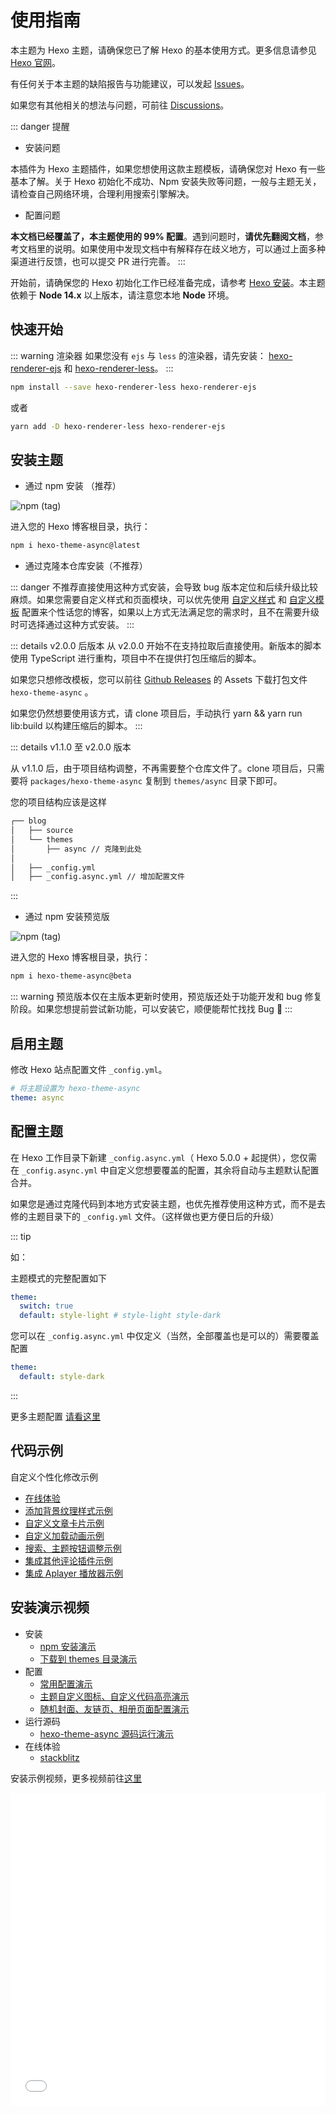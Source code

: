 # 使用指南

本主题为 Hexo 主题，请确保您已了解 Hexo 的基本使用方式。更多信息请参见 [Hexo 官网](https://hexo.io/)。

有任何关于本主题的缺陷报告与功能建议，可以发起 [Issues](https://github.com/MaLuns/hexo-theme-async/issues)。

如果您有其他相关的想法与问题，可前往 [Discussions](https://github.com/MaLuns/hexo-theme-async/discussions)。

<!-- 也可前往 [QQ 群](https://jq.qq.com/?_wv=1027&k=0hEe5D0U)，进行反馈。 -->

::: danger 提醒

- 安装问题

本插件为 Hexo 主题插件，如果您想使用这款主题模板，请确保您对 Hexo 有一些基本了解。关于 Hexo 初始化不成功、Npm 安装失败等问题，一般与主题无关，请检查自己网络环境，合理利用搜索引擎解决。

- 配置问题

**本文档已经覆盖了，本主题使用的 99% 配置**。遇到问题时，**请优先翻阅文档**，参考文档里的说明。如果使用中发现文档中有解释存在歧义地方，可以通过上面多种渠道进行反馈，也可以提交 PR 进行完善。
:::

开始前，请确保您的 Hexo 初始化工作已经准备完成，请参考 [Hexo 安装](https://hexo.io/zh-cn/docs/)。本主题依赖于 **Node 14.x** 以上版本，请注意您本地 **Node** 环境。

## 快速开始

::: warning 渲染器
如果您没有 `ejs` 与 `less` 的渲染器，请先安装：
[hexo-renderer-ejs](https://github.com/hexojs/hexo-renderer-ejs) 和 [hexo-renderer-less](https://github.com/hexojs/hexo-renderer-less)。
:::

```bash
npm install --save hexo-renderer-less hexo-renderer-ejs
```

或者

```bash
yarn add -D hexo-renderer-less hexo-renderer-ejs
```

## 安装主题

- 通过 npm 安装 （推荐）

![npm (tag)](https://img.shields.io/npm/v/hexo-theme-async/latest?color=red&label=hexo-theme-async%40latest&logo=npm&style=for-the-badge)

进入您的 Hexo 博客根目录，执行：

```bash
npm i hexo-theme-async@latest
```

- 通过克隆本仓库安装（不推荐）

::: danger
不推荐直接使用这种方式安装，会导致 bug 版本定位和后续升级比较麻烦。如果您需要自定义样式和页面模块，可以优先使用 [自定义样式](./config.html#自定义样式-style) 和 [自定义模板](./config.html#自定义模板-layout) 配置来个性话您的博客，如果以上方式无法满足您的需求时，且不在需要升级时可选择通过这种方式安装。
:::

::: details v2.0.0 后版本
从 v2.0.0 开始不在支持拉取后直接使用。新版本的脚本使用 TypeScript 进行重构，项目中不在提供打包压缩后的脚本。

如果您只想修改模板，您可以前往 [Github Releases](https://github.com/MaLuns/hexo-theme-async/releases) 的 Assets 下载打包文件 `hexo-theme-async` 。

如果您仍然想要使用该方式，请 clone 项目后，手动执行 yarn && yarn run lib:build 以构建压缩后的脚本。
:::

::: details v1.1.0 至 v2.0.0 版本

从 v1.1.0 后，由于项目结构调整，不再需要整个仓库文件了。clone 项目后，只需要将 `packages/hexo-theme-async` 复制到 `themes/async` 目录下即可。

您的项目结构应该是这样

```txt {4,7}
┌── blog
│   ├── source
│   └── themes
│       ├── async // 克隆到此处
│
│   ├── _config.yml
│   ├── _config.async.yml // 增加配置文件
```

:::

- 通过 npm 安装预览版

![npm (tag)](https://img.shields.io/npm/v/hexo-theme-async/beta?color=red&label=hexo-theme-async%40beta&logo=npm&style=for-the-badge)

进入您的 Hexo 博客根目录，执行：

```bash
npm i hexo-theme-async@beta
```

::: warning
预览版本仅在主版本更新时使用，预览版还处于功能开发和 bug 修复阶段。如果您想提前尝试新功能，可以安装它，顺便能帮忙找找 Bug 🤣
:::

## 启用主题

修改 Hexo 站点配置文件 `_config.yml`。

```yaml
# 将主题设置为 hexo-theme-async
theme: async
```

## 配置主题

在 Hexo 工作目录下新建 `_config.async.yml`（ Hexo 5.0.0 + 起提供），您仅需在 `_config.async.yml` 中自定义您想要覆盖的配置，其余将自动与主题默认配置合并。

如果您是通过克隆代码到本地方式安装主题，也优先推荐使用这种方式，而不是去修的主题目录下的 `_config.yml` 文件。（这样做也更方便日后的升级）

::: tip

如：

主题模式的完整配置如下

```yaml
theme:
  switch: true
  default: style-light # style-light style-dark
```

您可以在 `_config.async.yml` 中仅定义（当然，全部覆盖也是可以的）需要覆盖配置

```yaml
theme:
  default: style-dark
```

:::

更多主题配置 [请看这里](./config)

## 代码示例

自定义个性化修改示例

- [在线体验](https://stackblitz.com/edit/node-tshsxq?embed=1&file=README.md)
- [添加背景纹理样式示例](https://stackblitz.com/edit/node-bgnr3f?embed=1&file=README.md)
- [自定义文章卡片示例](https://stackblitz.com/edit/node-xxazk9?file=README.md)
- [自定义加载动画示例](https://stackblitz.com/edit/node-symrnq?file=README.md)
- [搜索、主题按钮调整示例](https://stackblitz.com/edit/node-ghpn8p?file=README.md)
- [集成其他评论插件示例](https://stackblitz.com/edit/node-y18sm7?file=README.md)
- [集成 Aplayer 播放器示例](https://stackblitz.com/edit/node-84g1dz?file=README.md)


## 安装演示视频

- 安装
  - [npm 安装演示](https://www.bilibili.com/video/BV1Cs4y1J7vv/)
  - [下载到 themes 目录演示](https://www.bilibili.com/video/BV1mg4y137Zi/)
- 配置
  - [常用配置演示](https://www.bilibili.com/video/BV1cm4y1z7tQ/)
  - [主题自定义图标、自定义代码高亮演示](https://www.bilibili.com/video/BV1Da4y1M7UF/)
  - [随机封面、友链页、相册页面配置演示](https://www.bilibili.com/video/BV1cs4y1m7RT/)
- 运行源码
  - [hexo-theme-async 源码运行演示](https://www.bilibili.com/video/BV19L41127LH/)
- 在线体验
  - [stackblitz](https://stackblitz.com/edit/node-tshsxq?embed=1&file=README.md)

安装示例视频，更多视频前往[这里](https://space.bilibili.com/12763040/channel/seriesdetail?sid=3170241)

<iframe src="//player.bilibili.com/player.html?aid=951750989&bvid=BV1Cs4y1J7vv&cid=1077514563&page=1" scrolling="no" border="0" frameborder="no" framespacing="0" allowfullscreen="true" width="100%" height="500"> </iframe>
